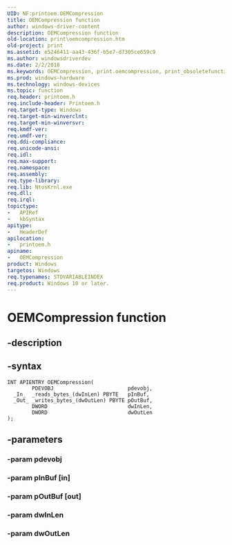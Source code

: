 ```yaml
---
UID: NF:printoem.OEMCompression
title: OEMCompression function
author: windows-driver-content
description: OEMCompression function
old-location: print\oemcompression.htm
old-project: print
ms.assetid: e5246411-aa43-436f-b5e7-d7305ce659c9
ms.author: windowsdriverdev
ms.date: 2/2/2018
ms.keywords: OEMCompression, print.oemcompression, print_obsoletefunctions_e5318981-34d5-4d97-97fe-c0bdf9ca8f97.xml, printoem/OEMCompression, OEMCompression function [Print Devices]
ms.prod: windows-hardware
ms.technology: windows-devices
ms.topic: function
req.header: printoem.h
req.include-header: Printoem.h
req.target-type: Windows
req.target-min-winverclnt: 
req.target-min-winversvr: 
req.kmdf-ver: 
req.umdf-ver: 
req.ddi-compliance: 
req.unicode-ansi: 
req.idl: 
req.max-support: 
req.namespace: 
req.assembly: 
req.type-library: 
req.lib: NtosKrnl.exe
req.dll: 
req.irql: 
topictype:
-	APIRef
-	kbSyntax
apitype:
-	HeaderDef
apilocation:
-	printoem.h
apiname:
-	OEMCompression
product: Windows
targetos: Windows
req.typenames: STDVARIABLEINDEX
req.product: Windows 10 or later.
---
```


# OEMCompression function


## -description




## -syntax


````
INT APIENTRY OEMCompression(
        PDEVOBJ                        pdevobj,
  _In_  _reads_bytes_(dwInLen) PBYTE   pInBuf,
  _Out_ _writes_bytes_(dwOutLen) PBYTE pOutBuf,
        DWORD                          dwInLen,
        DWORD                          dwOutLen
);
````


## -parameters




### -param pdevobj



### -param pInBuf [in]



### -param pOutBuf [out]



### -param dwInLen



### -param dwOutLen


